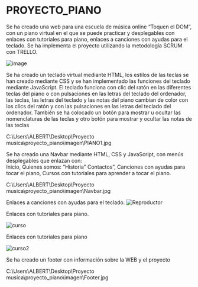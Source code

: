# PROYECTO_PIANO


Se ha creado una web para una escuela de música online “Toquen el DOM”, con un piano virtual en el que se puede practicar y desplegables con enlaces con tutoriales para piano, enlaces a canciones con ayudas para el teclado.
Se ha implementa el proyecto utilizando la metodología SCRUM con TRELLO.



![image](https://github.com/Raul198015/proyecto_piano/assets/135843716/1fb23b23-6a46-477d-9067-c3fc99aed360)


Se ha creado un teclado virtual mediante HTML,  los estilos de las teclas se han creado mediante CSS y se han implementado las funciones del teclado mediante JavaScript. El teclado funciona con clic del ratón en las diferentes teclas del piano o con pulsaciones en las letras del teclado del ordenador, las teclas, las letras del teclado y las notas del piano cambian de color con los clics del ratón y con las pulsaciones en las letras del teclado del ordenador. También se ha colocado un botón para mostrar u ocultar las nomenclaturas de las teclas y otro botón para mostrar y ocultar las notas de las teclas

C:\Users\ALBERT\Desktop\Proyecto musica\proyecto_piano\imagen\PIANO1.jpg



Se ha creado una Navbar mediante HTML, CSS y JavaScript, con menús desplegables que enlazan con:  
Inicio,
Quienes somos: “Historia” Contactos”, 
Canciones con ayudas para tocar el piano, 
Cursos con tutoriales para aprender a tocar el piano.



C:\Users\ALBERT\Desktop\Proyecto musica\proyecto_piano\imagen\Navbar.jpg



Enlaces a canciones con ayudas para el teclado.
![Reproductor](https://github.com/Raul198015/proyecto_piano/assets/134275657/b101d1be-c711-45f6-b056-f2e7c9300749)



Enlaces con tutoriales para piano.



![curso](https://github.com/Raul198015/proyecto_piano/assets/134275657/7c42bc64-aa67-4029-b03c-01fc4f70ab4f)



Enlaces con tutoriales para piano



![curso2](https://github.com/Raul198015/proyecto_piano/assets/134275657/1c340b26-45b3-47ef-b641-694880bece61)



Se ha creado un footer con información sobre la WEB y el proyecto 


C:\Users\ALBERT\Desktop\Proyecto musica\proyecto_piano\imagen\Footer.jpg